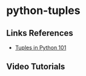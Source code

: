 # python-tuples



## Links References

 - [Tuples in Python 101](https://python101.pythonlibrary.org/chapter3_lists_dicts.html)


## Video Tutorials





